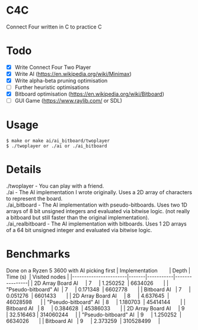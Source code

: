 # C4C
Connect Four written in C to practice C

# Todo
- [X] Write Connect Four Two Player
- [X] Write AI (https://en.wikipedia.org/wiki/Minimax)
- [X] Write alpha-beta pruning optimisation
- [ ] Further heuristic optimisations
- [X] Bitboard optimisation (https://en.wikipedia.org/wiki/Bitboard)
- [ ] GUI Game (https://www.raylib.com/ or SDL)

# Usage
```
$ make or make ai/ai_bitboard/twoplayer
$ ./twoplayer or ./ai or ./ai_bitboard
```

# Details
./twoplayer - You can play with a friend.  
./ai - The AI implementation I wrote originally. Uses a 2D array of characters to represent the board.  
./ai_bitboard - The AI implementation with pseudo-bitboards. Uses two 1D arrays of 8 bit unsigned integers and evaluated via bitwise logic. (not really a bitboard but still faster than the original implementation).  
./ai_realbitboard - The AI implementation with bitboards. Uses 1 2D arrays of a 64 bit unsigned integer and evaluated via bitwise logic.

# Benchmarks
Done on a Ryzen 5 3600 with AI picking first
| Implementation        | Depth | Time (s)  | Visited nodes  |
|-----------------------|-------|-----------|----------------|
| 2D Array Board AI     | 7     | 1.250252  | 6634026        |
| "Pseudo-bitboard" AI  | 7     | 0.171348  | 6602778        |
| Bitboard AI           | 7     | 0.051276  | 6601433        |
| 2D Array Board AI     | 8     | 4.637645  | 46028598       |
| "Pseudo-bitboard" AI  | 8     | 1.180703  | 45414144       |
| Bitboard AI           | 8     | 0.384628  | 45386033       |
| 2D Array Board AI     | 9     | 32.516463 | 314060244      |
| "Pseudo-bitboard" AI  | 9     | 1.250252  | 6634026        |
| Bitboard AI           | 9     | 2.373259  | 310528499      |

